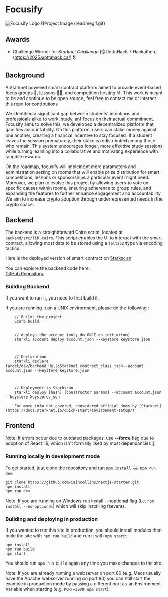 # Focusify
![Focusify Logo ](/frontend/app/favicon.ico)
![Project Image (readmegif.gif)

## Awards 

 - Challenge Winner for *Starknet Challenge* [@UottaHack 7 Hackathon] (https://2025.uottahack.ca/) 🎖️

## Background

A Starknet powered smart contract platform aimed to provide event-based focus groups 🧠, lessons 🧑‍🏫, and competition hosting ⚒️. This work is meant to be and continue to be open source, feel free to contact me or interact this repo for contibutions

We identified a significant gap between students' intentions and professioals alike to work,  study, anf focus on their actual commitment. Focusify aims to solve this, we developed a decentralized platform that gamifies accountability. On this platform, users can stake money against one another, creating a financial incentive to stay focused. If a student leaves the session prematurely, their stake is redistributed among those who remain. This system encourages longer, more effective study sessions while turning learning into a collaborative and motivating experience with tangible rewards. 

On the roadmap, focusify will implement more parameters and administration setting on rooms that will enable prize distrbution for smart competitions, lessons or sponsorships a particular event might need.  Moreover, we plan to evolve this project by allowing users to vote on specific causes within rooms, ensuring adherence to group rules, and expanding the features to further enhance engagement and accountability. We aim to increase crypto adoption through underrepresented needs in the crypto space.

## Backend
The backend is a straightforward Cairo script, located at `backend/src/lib.cairo`. 
This script enables the UI to interact with the smart contract, allowing most data to be stored using a `felt252` type via encoding tactics.

Here is the deployed version of smart contract on [Starkscan](https://sepolia.starkscan.co/contract/0x07b4875c6ee142b302cf6ab74803a368992e82ff4087afeaa1bd1c9ab0a57a43#read-write-contract-sub-write)

You can explore the backend code here:  
[GitHub Repository](https://github.com/matias-io/focusify/tree/main/backend/src)

### Building Backend
If you want to run it, you need to first build it, 

If you are running it on a UNIX environment, please do the following : 
        
        // Builds the project
        Scarb build
        
        
        // deploys the account (only do ONCE on initiation) 
        starkli account deploy account.json --keystore keystore.json


        
        // Declaration
        starkli declare target/dev/backend_HelloStarknet.contract_class.json--account account.json --keystore keystore.json

        
        
        // Deployment to Starkscan
        starkli deploy [hash] [constructor params] --account account.json --keystore keystore.json
        
        For more info not covered, considered official docs by [Starknet](https://docs.starknet.io/quick-start/environment-setup/)

## Frontend

Note: If errors occur due to outdated packages. use **--force** flag due to adoption of React 19, which isn't formally liked by most dependancies 🥲

### Running locally in development mode

To get started, just clone the repository and run `npm install && npm run dev`:

    git clone https://github.com/iaincollins/nextjs-starter.git
    npm install
    npm run dev

Note: If you are running on Windows run install --noptional flag (i.e. `npm install --no-optional`) which will skip installing fsevents.

### Building and deploying in production

If you wanted to run this site in production, you should install modules then build the site with `npm run build` and run it with `npm start`:

    npm install
    npm run build
    npm start

You should run `npm run build` again any time you make changes to the site.

Note: If you are already running a webserver on port 80 (e.g. Macs usually have the Apache webserver running on port 80) you can still start the example in production mode by passing a different port as an Environment Variable when starting (e.g. `PORT=3000 npm start`).
